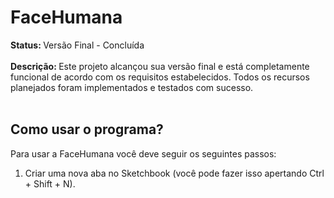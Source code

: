 <h1> FaceHumana </h1>
<strong> Status: </strong> Versão Final - Concluída
<br> <br>
<strong> Descrição: </strong> Este projeto alcançou sua versão final e está completamente funcional de acordo com os requisitos estabelecidos. Todos os recursos planejados foram implementados e testados com sucesso. <br> <br>

## Como usar o programa?
Para usar a FaceHumana você deve seguir os seguintes passos:
1) Criar uma nova aba no Sketchbook (você pode fazer isso apertando Ctrl + Shift + N).
